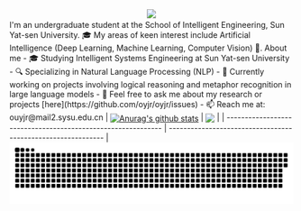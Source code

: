 <div align="center">
<div>
<img src="https://readme-typing-svg.demolab.com?font=Fira+Code&pause=1000&width=435&lines=Welcome%20to%20my%20GitHub！&center=true&size=27" />
</div>
</div>
I'm an undergraduate student at the School of Intelligent Engineering, Sun Yat-sen University. 🎓 My areas of keen interest include Artificial Intelligence (Deep Learning, Machine Learning, Computer Vision) 🧠.
About me
- 🎓 Studying Intelligent Systems Engineering at Sun Yat-sen University
- 🔍 Specializing in Natural Language Processing (NLP)
- 🌱 Currently working on projects involving logical reasoning and metaphor recognition in large language models
- 💬 Feel free to ask me about my research or projects [here](https://github.com/oyjr/oyjr/issues)
- 📫 Reach me at: ouyjr@mail2.sysu.edu.cn
| <a href="https://github.com/oyjr/oyjr"><img align="center" src="https://github-readme-stats.vercel.app/api?username=oyjr&show\_icons=true&include\_all\_commits=true&theme=buefy&hide\_border=true" alt="Anurag's github stats" /></a> | <a href="https://github.com/oyjr/oyjr"><img align="center" src="https://github-readme-stats.vercel.app/api/top-langs/?username=oyjr&layout=compact&theme=buefy&hide\_border=true" /></a> |
| ------------------------------------------------------------ | ------------------------------------------------------------ |
<picture>
<source media="(prefers-color-scheme: dark)" srcset="https://raw.githubusercontent.com/oyjr/oyjr/output/github-contribution-grid-snake-dark.svg" />
<source media="(prefers-color-scheme: light)" srcset="https://raw.githubusercontent.com/oyjr/oyjr/output/github-contribution-grid-snake.svg" />
<img alt="github-snake" src="https://raw.githubusercontent.com/oyjr/oyjr/output/github-contribution-grid-snake.svg" />
</picture>